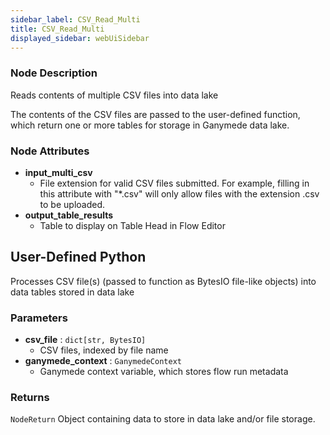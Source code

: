 ```yaml
---
sidebar_label: CSV_Read_Multi
title: CSV_Read_Multi
displayed_sidebar: webUiSidebar
---
```


### Node Description

Reads contents of multiple CSV files into data lake

The contents of the CSV files are passed to the user-defined function, which
return one or more tables for storage in Ganymede data lake.

### Node Attributes

- **input_multi_csv**
  - File extension for valid CSV files submitted.  For example, filling in this attribute with "*.csv" will only allow files with the extension .csv to be uploaded.
- **output_table_results**
  - Table to display on Table Head in Flow Editor

## User-Defined Python

Processes CSV file(s) (passed to function as BytesIO file-like objects) into data tables
stored in data lake

### Parameters

- **csv_file** : `dict[str, BytesIO]`
    - CSV files, indexed by file name
- **ganymede_context** : `GanymedeContext`
    - Ganymede context variable, which stores flow run metadata

### Returns

`NodeReturn`
  Object containing data to store in data lake and/or file storage.